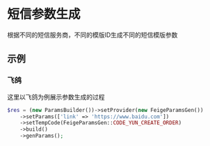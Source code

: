 # 短信参数生成
根据不同的短信服务商，不同的模版ID生成不同的短信模版参数

## 示例
### 飞鸽
这里以飞鸽为例展示参数生成的过程
```php
$res = (new ParamsBuilder())->setProvider(new FeigeParamsGen())
    ->setParams(['link' => 'https://www.baidu.com'])
    ->setTempCode(FeigeParamsGen::CODE_YUN_CREATE_ORDER)
    ->build()
    ->genParams();
```
